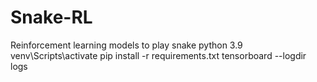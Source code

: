 # Snake-RL
Reinforcement learning models to play snake
python 3.9
venv\Scripts\activate
pip install -r requirements.txt
tensorboard --logdir logs